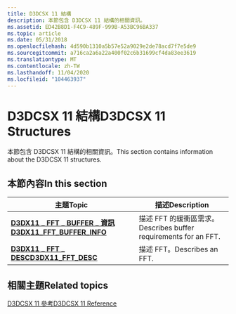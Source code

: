 ```yaml
---
title: D3DCSX 11 結構
description: 本節包含 D3DCSX 11 結構的相關資訊。
ms.assetid: ED42B8D1-F4C9-489F-999B-A53BC96BA337
ms.topic: article
ms.date: 05/31/2018
ms.openlocfilehash: 4d590b1310a5b57e52a9029e2de78acd7f7e5de9
ms.sourcegitcommit: a716ca2a6a22a400f02c6b31699cf4da83ee3619
ms.translationtype: MT
ms.contentlocale: zh-TW
ms.lasthandoff: 11/04/2020
ms.locfileid: "104463937"
---
```

# <a name="d3dcsx-11-structures"></a><span data-ttu-id="35098-103">D3DCSX 11 結構</span><span class="sxs-lookup"><span data-stu-id="35098-103">D3DCSX 11 Structures</span></span>

<span data-ttu-id="35098-104">本節包含 D3DCSX 11 結構的相關資訊。</span><span class="sxs-lookup"><span data-stu-id="35098-104">This section contains information about the D3DCSX 11 structures.</span></span>


## <a name="in-this-section"></a><span data-ttu-id="35098-105">本節內容</span><span class="sxs-lookup"><span data-stu-id="35098-105">In this section</span></span>



| <span data-ttu-id="35098-106">主題</span><span class="sxs-lookup"><span data-stu-id="35098-106">Topic</span></span>                                                                  | <span data-ttu-id="35098-107">描述</span><span class="sxs-lookup"><span data-stu-id="35098-107">Description</span></span>                                          |
|------------------------------------------------------------------------|------------------------------------------------------|
| [<span data-ttu-id="35098-108">**D3DX11 \_ FFT \_ BUFFER \_ 資訊**</span><span class="sxs-lookup"><span data-stu-id="35098-108">**D3DX11\_FFT\_BUFFER\_INFO**</span></span>](/windows/desktop/api/d3dcsx/ns-d3dcsx-d3dx11_fft_buffer_info)<br/> | <span data-ttu-id="35098-109">描述 FFT 的緩衝區需求。</span><span class="sxs-lookup"><span data-stu-id="35098-109">Describes buffer requirements for an FFT.</span></span><br/> |
| [<span data-ttu-id="35098-110">**D3DX11 \_ FFT \_ DESC**</span><span class="sxs-lookup"><span data-stu-id="35098-110">**D3DX11\_FFT\_DESC**</span></span>](/windows/desktop/api/d3dcsx/ns-d3dcsx-d3dx11_fft_desc)<br/>                | <span data-ttu-id="35098-111">描述 FFT。</span><span class="sxs-lookup"><span data-stu-id="35098-111">Describes an FFT.</span></span> <br/>                        |



 

## <a name="related-topics"></a><span data-ttu-id="35098-112">相關主題</span><span class="sxs-lookup"><span data-stu-id="35098-112">Related topics</span></span>

<dl> <dt>

[<span data-ttu-id="35098-113">D3DCSX 11 參考</span><span class="sxs-lookup"><span data-stu-id="35098-113">D3DCSX 11 Reference</span></span>](d3d11-graphics-reference-d3dcsx11.md)
</dt> </dl>

 

 





